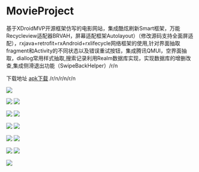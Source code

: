 # MovieProject
基于XDroidMVP开源框架仿写的电影网站，集成酷炫刷新Smart框架，万能Recycleview适配器BRVAH，屏幕适配框架Autolayout）（修改源码支持全面屏适配），rxjava+retrofit+rxAndroid+rxlifecycle网络框架的使用,针对界面抽取fragment和Activity的不同状态以及错误重试按钮，集成腾讯QMUI，空界面抽取，diallog常用样式抽取,搜索记录利用Realm数据库实现，实现数据库的增删改查,集成侧滑退出功能（SwipeBackHelper）/r/n


下载地址 <a href="https://fir.im/d6mb">apk下载</a>  /r/n/r/n/r/n


![](https://github.com/WinWang/MovieProject/blob/master/screenShot/2345%E6%88%AA%E5%9B%BE20180626153215.png)



![](https://github.com/WinWang/MovieProject/blob/master/screenShot/device-2018-06-25-111713.png)        ![](https://github.com/WinWang/MovieProject/blob/master/screenShot/device-2018-06-25-111906.png)



![](https://github.com/WinWang/MovieProject/blob/master/screenShot/device-2018-06-25-111932.png)        ![](https://github.com/WinWang/MovieProject/blob/master/screenShot/device-2018-06-25-111945.png)



![](https://github.com/WinWang/MovieProject/blob/master/screenShot/device-2018-06-25-111954.png)        ![](https://github.com/WinWang/MovieProject/blob/master/screenShot/device-2018-06-25-112004.png)



![](https://github.com/WinWang/MovieProject/blob/master/screenShot/device-2018-06-25-112026.png)        ![](https://github.com/WinWang/MovieProject/blob/master/screenShot/device-2018-06-25-112039.png)



![](https://github.com/WinWang/MovieProject/blob/master/screenShot/device-2018-06-25-112126.png)        ![](https://github.com/WinWang/MovieProject/blob/master/screenShot/device-2018-06-25-112200.png)


![](https://github.com/WinWang/MovieProject/blob/master/screenShot/device-2018-06-25-112217.png)
